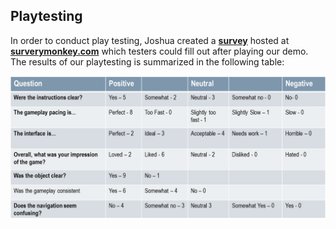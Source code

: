 ## Playtesting

In order to conduct play testing, Joshua created a [**survey**][1] hosted at
[**surverymonkey.com**][2] which testers could fill out after playing our demo.
The results of our playtesting is summarized in the following table:

![Survey Results](survey_results.png)

[1]: http://www.surveymonkey.com/s/3KHFS8Z
[2]: http://www.surveymonkey.com/